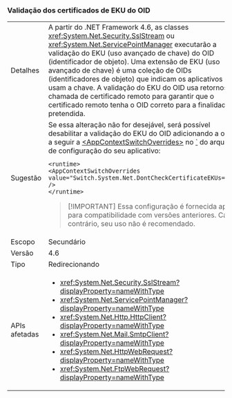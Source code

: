 ### <a name="certificate-eku-oid-validation"></a>Validação dos certificados de EKU do OID

|   |   |
|---|---|
|Detalhes|A partir do .NET Framework 4.6, as classes <xref:System.Net.Security.SslStream> ou <xref:System.Net.ServicePointManager> executarão a validação do EKU (uso avançado de chave) do OID (identificador de objeto). Uma extensão de EKU (uso avançado de chave) é uma coleção de OIDs (identificadores de objeto) que indicam os aplicativos que usam a chave. A validação do EKU do OID usa retornos de chamada de certificado remoto para garantir que o certificado remoto tenha o OID correto para a finalidade pretendida.|
|Sugestão|Se essa alteração não for desejável, será possível desabilitar a validação do EKU do OID adicionando a opção a seguir a [\<AppContextSwitchOverrides>](~/docs/framework/configure-apps/file-schema/runtime/appcontextswitchoverrides-element.md) no [`](~/docs/framework/configure-apps/file-schema/runtime/runtime-element.md) do arquivo de configuração do seu aplicativo:<pre><code class="language-xml">&lt;runtime&gt;&#13;&#10;&lt;AppContextSwitchOverrides&#13;&#10;value=&quot;Switch.System.Net.DontCheckCertificateEKUs=true&quot; /&gt;&#13;&#10;&lt;/runtime&gt;&#13;&#10;</code></pre> <blockquote> [!IMPORTANT] Essa configuração é fornecida apenas para compatibilidade com versões anteriores. Caso contrário, seu uso não é recomendado.</blockquote> |
|Escopo|Secundário|
|Versão|4.6|
|Tipo|Redirecionando|
|APIs afetadas|<ul><li><xref:System.Net.Security.SslStream?displayProperty=nameWithType></li><li><xref:System.Net.ServicePointManager?displayProperty=nameWithType></li><li><xref:System.Net.Http.HttpClient?displayProperty=nameWithType></li><li><xref:System.Net.Mail.SmtpClient?displayProperty=nameWithType></li><li><xref:System.Net.HttpWebRequest?displayProperty=nameWithType></li><li><xref:System.Net.FtpWebRequest?displayProperty=nameWithType></li></ul>|

